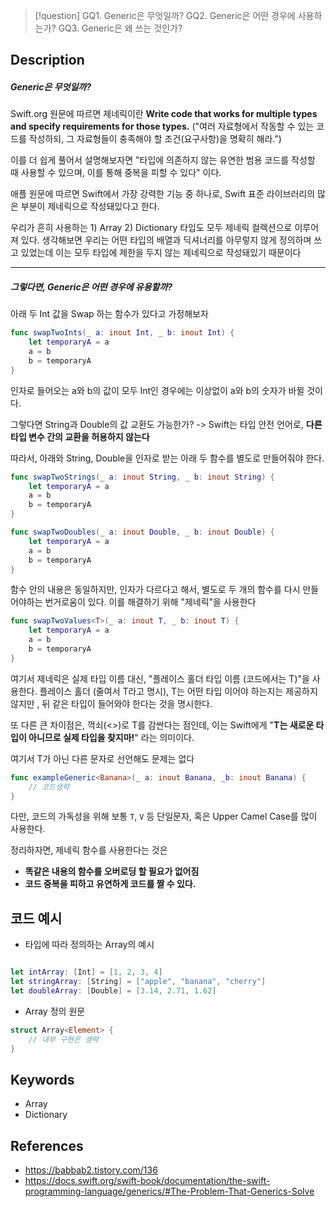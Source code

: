 >[!question]
>GQ1. Generic은 무엇일까?
>GQ2. Generic은 어떤 경우에 사용하는가?
>GQ3. Generic은 왜 쓰는 것인가?

## Description

##### Generic은 무엇일까?

Swift.org 원문에 따르면 제네릭이란
**Write code that works for multiple types and specify requirements for those types.**
("여러 자료형에서 작동할 수 있는 코드를 작성하되, 그 자료형들이 충족해야 할 조건(요구사항)을 명확히 해라.")

이를 더 쉽게 풀어서 설명해보자면
"타입에 의존하지 않는 유연한 범용 코드를 작성할 때 사용할 수 있으며, 이를 통해 중복을 피할 수 있다" 이다.

애플 원문에 따르면 Swift에서 가장 강력한 기능 중 하나로, 
Swift 표준 라이브러리의 많은 부분이 제네릭으로 작성돼있다고 한다. 

우리가 흔히 사용하는 1) Array 2) Dictionary 타입도 모두 제네릭 컬렉션으로 이루어져 있다.
생각해보면 우리는 어떤 타입의 배열과 딕셔너리를 아무렇지 않게 정의하며 쓰고 있었는데
이는 모두 타입에 제한을 두지 않는 제네릭으로 작성돼있기 때문이다

---

#####  그렇다면, Generic은 어떤 경우에 유용할까?

 아래 두 Int 값을 Swap 하는 함수가 있다고 가정해보자

```swift
func swapTwoInts(_ a: inout Int, _ b: inout Int) { 
	let temporaryA = a 
	a = b 
	b = temporaryA 
}
```

인자로 들어오는 a와 b의 값이 모두 Int인 경우에는 이상없이 a와 b의 숫자가 바뀔 것이다.

그렇다면 String과 Double의 값 교환도 가능한가?
-> Swift는 타입 안전 언어로, **다른 타입 변수 간의 교환을 허용하지 않는다**

따라서, 아래와 String, Double을 인자로 받는 아래 두 함수를 별도로 만들어줘야 한다.

```swift
func swapTwoStrings(_ a: inout String, _ b: inout String) { 
	let temporaryA = a 
	a = b 
	b = temporaryA 
} 

func swapTwoDoubles(_ a: inout Double, _ b: inout Double) { 
	let temporaryA = a 
	a = b 
	b = temporaryA 
}
```

함수 안의 내용은 동일하지만, 인자가 다르다고 해서,
별도로 두 개의 함수를 다시 만들어야하는 번거로움이 있다. 이를 해결하기 위해 "제네릭"을 사용한다

```swift
func swapTwoValues<T>(_ a: inout T, _ b: inout T) { 
	let temporaryA = a 
	a = b 
	b = temporaryA 
}
```

여기서 제네릭은 실제 타입 이름 대신, "플레이스 홀더 타입 이름 (코드에서는 T)"을 사용한다.
플레이스 홀더 (줄여서 T라고 명시), 
T는 어떤 타입 이어야 하는지는 제공하지 않지만 , 뒤 같은 타입이 들어와야 한다는 것을 명시한다.

또 다른 큰 차이점은, 꺽쇠(<>)로 T를 감싼다는 점인데,
	이는 Swift에게 "**T는 새로운 타입이 아니므로 실제 타입을 찾지마!**" 라는 의미이다.

여기서 T가 아닌 다른 문자로 선언해도 문제는 없다

```swift
func exampleGeneric<Banana>(_ a: inout Banana, _b: inout Banana) {
	// 코드생략
}
```

다만, 코드의 가독성을 위해 보통 `T`, `V` 등 단일문자, 혹은 Upper Camel Case를 많이 사용한다.

정리하자면, 제네릭 함수를 사용한다는 것은
- **똑같은 내용의 함수를 오버로딩 할 필요가 없어짐**
- **코드 중복을 피하고 유연하게 코드를 짤 수 있다.**

## 코드 예시
- 타입에 따라 정의하는 Array의 예시
```swift

let intArray: [Int] = [1, 2, 3, 4]
let stringArray: [String] = ["apple", "banana", "cherry"]
let doubleArray: [Double] = [3.14, 2.71, 1.62]

```

- Array 정의 원문
```swift
struct Array<Element> {
    // 내부 구현은 생략
}
```

## Keywords
+ Array
+ Dictionary

## References
- https://babbab2.tistory.com/136
- https://docs.swift.org/swift-book/documentation/the-swift-programming-language/generics/#The-Problem-That-Generics-Solve